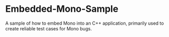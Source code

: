 Embedded-Mono-Sample
====================

A sample of how to embed Mono into an C++ application, primarily used to create reliable test cases for Mono bugs.
